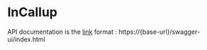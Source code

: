 
# InCallup

API documentation is the [link](http://localhost:8081/swagger-ui/index.html) format : https://{base-url}/swagger-ui/index.html


		

